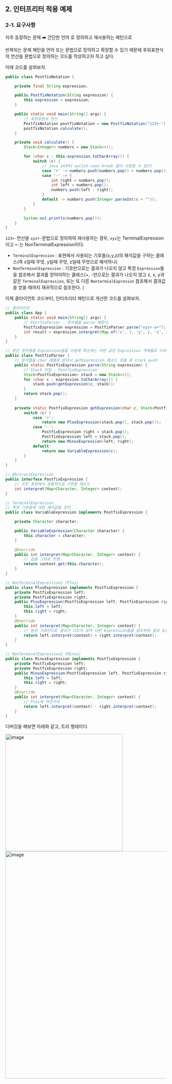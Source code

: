 ## 2. 인터프리터 적용 예제

### 2-1. 요구사항

자주 등장하는 문제 ➡️ 간단한 언어 로 정의하고 재사용하는 패턴으로

반복되는 문제 패턴을 언어 또는 문법으로 정의하고 확장할 수 있기 때문에 후위표현식의 연산을 문법으로 정의하는 코드를 작성하고자 하고 싶다.

아래 코드를 살펴보자.

```java
public class PostfixNotation {

    private final String expression;

    public PostfixNotation(String expression) {
        this.expression = expression;
    }

    public static void main(String[] args) {
        // 후위표현식 연산
        PostfixNotation postfixNotation = new PostfixNotation("123+-");
        postfixNotation.calculate();
    }

    private void calculate() {
        Stack<Integer> numbers = new Stack<>();

        for (char c : this.expression.toCharArray()) {
            switch (c) {
                // Java 14부터 switch-case break 없이 사용할 수 있다!
                case '+' -> numbers.push(numbers.pop() + numbers.pop());
                case '-' -> {
                    int right = numbers.pop();
                    int left = numbers.pop();
                    numbers.push(left - right);
                }
                default -> numbers.push(Integer.parseInt(c + ""));
            }
        }

        System.out.println(numbers.pop());
    }
}
```

`123+-`연산을 `xyz+-`문법으로 정의하여 재사용하는 경우, `xyz`는 TerminalExpression이고 `+-`는 NonTerminalExpression이다.

- `TerminalExpression` : 표현에서 사용되는 기호들(x,y,z)의 해석값을 구하는 클래스(즉 x일때 무엇, y일때 무엇, z일때 무엇으로 해석하나)
- `NonTerminalExpression` : 기호만으로는 결과가 나오지 않고 특정 `Expression`들을 참조해서 결과를 얻어야하는 클래스(+, -만으로는 결과가 나오지 않고 z, x, y과 같은 `TerminalExpression`, 또는 또 다른 `NontermialExpresion` 참조해서 결과값을 얻을 때까지 재귀적으로 참조한다. )

이제 클라이언트 코드부터, 인터프리터 패턴으로 개선한 코드를 살펴보자.

```java
// 클라이언트
public class App {
    public static void main(String[] args) {
        // PostfixParser - 문자열을 parse 해준다.
        PostfixExpression expression = PostfixParser.parse("xyz+-a+");
        int result = expression.interpret(Map.of('x', 1, 'y', 2, 'z', 3, 'a', 4));
    }
}

// 받은 문자열을 Expression들을 이용해 파싱하는 리턴 값은 Expression 객체들로 이루어진 Expression을 반환
public class PostfixParser {
    // 문자열을 char 배열로 받아서 getExpression 메소드 호출 후 stack push
    public static PostfixExpression parse(String expression) {
        // Stack 타입 - PostfixExpression
        Stack<PostfixExpression> stack = new Stack<>();
        for (char c : expression.toCharArray()) {
            stack.push(getExpression(c, stack));
        }
        return stack.pop();
    }
  
    private static PostfixExpression getExpression(char c, Stack<PostfixExpression> stack) {
        switch (c) {
            case '+':
                return new PlusExpression(stack.pop(), stack.pop());
            case '-':
                PostfixExpression right = stack.pop();
                PostfixExpression left = stack.pop();
                return new MinusExpression(left, right);
            default:
                return new VariableExpression(c);
        }
    }
}

// AbstractExpression
public interface PostfixExpression {
    // 모든 표현에서 공통적으로 구현할 메소드
    int interpret(Map<Character, Integer> context);
}

// TerminalExpression
// 특정 기호들에 대한 해석값을 정의
public class VariableExpression implements PostfixExpression {

    private Character character;

    public VariableExpression(Character character) {
        this.character = character;
    }

    @Override
    public int interpret(Map<Character, Integer> context) {
        // 값을 그대로 반환
        return context.get(this.character);
    }
}

// NonTerminalExpression1 (Plus)
public class PlusExpression implements PostfixExpression {
    private PostfixExpression left;
    private PostfixExpression right;
    public PlusExpression(PostfixExpression left, PostfixExpression right) {
        this.left = left;
        this.right = right;
    }
    @Override
    public int interpret(Map<Character, Integer> context) {
        // 받은 기호만으로 결과가 나오지 않아 다른 Expression들을 참조하여 결과 도출
        return left.interpret(context) + right.interpret(context);
    }
}

// NonTerminalExpression2 (Minus)
public class MinusExpression implements PostfixExpression {
    private PostfixExpression left;
    private PostfixExpression right;
    public MinusExpression(PostfixExpression left, PostfixExpression right) {
        this.left = left;
        this.right = right;
    }
    @Override
    public int interpret(Map<Character, Integer> context) {
        // Plus와 마찬가지
        return left.interpret(context) - right.interpret(context);
    }
}
```

디버깅을 해보면 아래와 같고, 트리 형태이다.

<img width="366" alt="image" src="https://user-images.githubusercontent.com/42997924/162049490-b7f7b1a7-6fdf-4d8a-8351-093c06c4ed7f.png">

<img width="709" alt="image" src="https://user-images.githubusercontent.com/42997924/162050558-98e7b7b8-0f2b-44ab-bd83-4dbf05ae7c0e.png">
